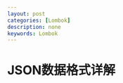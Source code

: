```yaml
---
layout: post
categories: [Lombok]
description: none
keywords: Lombok
---
```

# JSON数据格式详解






















